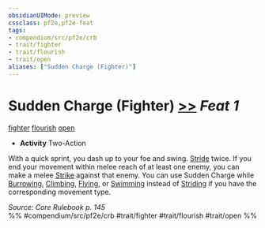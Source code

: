 ```yaml
---
obsidianUIMode: preview
cssclass: pf2e,pf2e-feat
tags:
- compendium/src/pf2e/crb
- trait/fighter
- trait/flourish
- trait/open
aliases: ["Sudden Charge (Fighter)"]
---
```

# Sudden Charge (Fighter)  [>>](/rules/core-rulebook/chapter-9-playing-the-game.md#Actions "Two-Action") *Feat 1*  
[fighter](/rules/traits/fighter.md)  [flourish](/rules/traits/flourish.md)  [open](/rules/traits/open.md)  

- **Activity** Two-Action

With a quick sprint, you dash up to your foe and swing. [Stride](/rules/actions/stride.md) twice. If you end your movement within melee reach of at least one enemy, you can make a melee [Strike](/rules/actions/strike.md) against that enemy. You can use Sudden Charge while [Burrowing](/rules/actions/burrow.md), [Climbing](/rules/actions/climb.md), [Flying](/rules/actions/fly.md), or [Swimming](/rules/actions/swim.md) instead of [Striding](/rules/actions/stride.md) if you have the corresponding movement type.

*Source: Core Rulebook p. 145*  
%% #compendium/src/pf2e/crb #trait/fighter #trait/flourish #trait/open %%